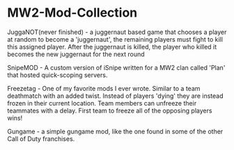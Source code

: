 MW2-Mod-Collection
==================

JuggaNOT(never finished) - a juggernaut based game that chooses a player at random to become a 'juggernaut', the remaining players
must fight to kill this assigned player. After the juggernaut is killed, the player who killed it becomes the new juggernaut for 
the next round

SnipeMOD - A custom version of iSnipe written for a MW2 clan called 'Plan' that hosted quick-scoping servers.

Freezetag - One of my favorite mods I ever wrote. Similar to a team deathmatch with an added twist. Instead of players 'dying' they
are instead frozen in their current location. Team members can unfreeze their teammates with a delay. First team to freeze all 
of the opposing players wins!

Gungame - a simple gungame mod, like the one found in some of the other Call of Duty franchises.




